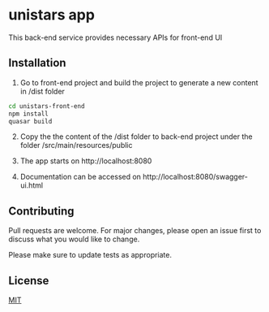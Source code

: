 # unistars app
This back-end service provides necessary APIs for front-end UI 


## Installation

1. Go to front-end project and build the project to generate a new content in /dist folder

```bash
cd unistars-front-end
npm install
quasar build
```
2. Copy the the content of the /dist folder to back-end project under the folder
/src/main/resources/public

3. The app starts on http://localhost:8080
4. Documentation can be accessed on http://localhost:8080/swagger-ui.html


## Contributing
Pull requests are welcome. For major changes, please open an issue first to discuss what you would like to change.

Please make sure to update tests as appropriate.

## License
[MIT](https://choosealicense.com/licenses/mit/)